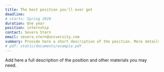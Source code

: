 ```yaml
---
title: The best position you'll ever get
deadline: 
# starts: Spring 2020
duration: One year
position: internship
contact: Severa Stern
email: severa.stern@university.com
summary: Provide here a short description of the position. More details and content can be given below.
# pdf: static/documents/example.pdf
---
```


Add here a full description of the position and other materials you may need.
